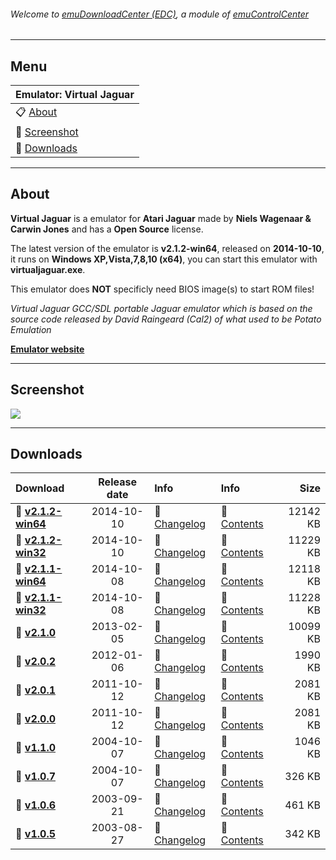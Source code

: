 ###### Welcome to [emuDownloadCenter (EDC)](https://github.com/PhoenixInteractiveNL/emuDownloadCenter/wiki/), a module of [emuControlCenter](https://github.com/PhoenixInteractiveNL/emuControlCenter/wiki/)
***
## Menu
| **Emulator: Virtual Jaguar** |
|:---------|
| :clipboard: [About](#about) |
| :sunrise: [Screenshot](#screenshot) |
| :floppy_disk: [Downloads](#downloads) |
***
## About
**Virtual Jaguar** is a emulator for **Atari Jaguar** made by **Niels Wagenaar & Carwin Jones** and has a **Open Source** license.

The latest version of the emulator is **v2.1.2-win64**, released on **2014-10-10**, it runs on **Windows XP,Vista,7,8,10 (x64)**, you can start this emulator with **virtualjaguar.exe**.

This emulator does **NOT** specificly need BIOS image(s) to start ROM files!

_Virtual Jaguar GCC/SDL portable Jaguar emulator which is based on the source code released by David Raingeard (Cal2) of what used to be Potato Emulation_

[**Emulator website**](http://icculus.org/virtualjaguar/)
***
## Screenshot
![](https://raw.githubusercontent.com/PhoenixInteractiveNL/emuDownloadCenter/master/hooks/virtualjaguar/screen.jpg)
***
## Downloads
| Download | Release date  | Info       | Info       | Size       |
|:---------|:-------------:|:-----------|:-----------|-----------:|
| :floppy_disk: [**v2.1.2-win64**](https://github.com/PhoenixInteractiveNL/edc-repo0001/raw/master/virtualjaguar/2.1.2-win64.7z) | 2014-10-10 | :page_facing_up: [Changelog](https://github.com/PhoenixInteractiveNL/edc-repo0001/blob/master/virtualjaguar/2.1.2-win64_changelog.txt) | :mag_right: [Contents](https://github.com/PhoenixInteractiveNL/edc-repo0001/blob/master/virtualjaguar/2.1.2-win64_contents.txt) | 12142 KB |
| :floppy_disk: [**v2.1.2-win32**](https://github.com/PhoenixInteractiveNL/edc-repo0001/raw/master/virtualjaguar/2.1.2-win32.7z) | 2014-10-10 | :page_facing_up: [Changelog](https://github.com/PhoenixInteractiveNL/edc-repo0001/blob/master/virtualjaguar/2.1.2-win32_changelog.txt) | :mag_right: [Contents](https://github.com/PhoenixInteractiveNL/edc-repo0001/blob/master/virtualjaguar/2.1.2-win32_contents.txt) | 11229 KB |
| :floppy_disk: [**v2.1.1-win64**](https://github.com/PhoenixInteractiveNL/edc-repo0001/raw/master/virtualjaguar/2.1.1-win64.7z) | 2014-10-08 | :page_facing_up: [Changelog](https://github.com/PhoenixInteractiveNL/edc-repo0001/blob/master/virtualjaguar/2.1.1-win64_changelog.txt) | :mag_right: [Contents](https://github.com/PhoenixInteractiveNL/edc-repo0001/blob/master/virtualjaguar/2.1.1-win64_contents.txt) | 12118 KB |
| :floppy_disk: [**v2.1.1-win32**](https://github.com/PhoenixInteractiveNL/edc-repo0001/raw/master/virtualjaguar/2.1.1-win32.7z) | 2014-10-08 | :page_facing_up: [Changelog](https://github.com/PhoenixInteractiveNL/edc-repo0001/blob/master/virtualjaguar/2.1.1-win32_changelog.txt) | :mag_right: [Contents](https://github.com/PhoenixInteractiveNL/edc-repo0001/blob/master/virtualjaguar/2.1.1-win32_contents.txt) | 11228 KB |
| :floppy_disk: [**v2.1.0**](https://github.com/PhoenixInteractiveNL/edc-repo0001/raw/master/virtualjaguar/2.1.0.7z) | 2013-02-05 | :page_facing_up: [Changelog](https://github.com/PhoenixInteractiveNL/edc-repo0001/blob/master/virtualjaguar/2.1.0_changelog.txt) | :mag_right: [Contents](https://github.com/PhoenixInteractiveNL/edc-repo0001/blob/master/virtualjaguar/2.1.0_contents.txt) | 10099 KB |
| :floppy_disk: [**v2.0.2**](https://github.com/PhoenixInteractiveNL/edc-repo0001/raw/master/virtualjaguar/2.0.2.7z) | 2012-01-06 | :page_facing_up: [Changelog](https://github.com/PhoenixInteractiveNL/edc-repo0001/blob/master/virtualjaguar/2.0.2_changelog.txt) | :mag_right: [Contents](https://github.com/PhoenixInteractiveNL/edc-repo0001/blob/master/virtualjaguar/2.0.2_contents.txt) | 1990 KB |
| :floppy_disk: [**v2.0.1**](https://github.com/PhoenixInteractiveNL/edc-repo0001/raw/master/virtualjaguar/2.0.1.7z) | 2011-10-12 | :page_facing_up: [Changelog](https://github.com/PhoenixInteractiveNL/edc-repo0001/blob/master/virtualjaguar/2.0.1_changelog.txt) | :mag_right: [Contents](https://github.com/PhoenixInteractiveNL/edc-repo0001/blob/master/virtualjaguar/2.0.1_contents.txt) | 2081 KB |
| :floppy_disk: [**v2.0.0**](https://github.com/PhoenixInteractiveNL/edc-repo0001/raw/master/virtualjaguar/2.0.0.7z) | 2011-10-12 | :page_facing_up: [Changelog](https://github.com/PhoenixInteractiveNL/edc-repo0001/blob/master/virtualjaguar/2.0.0_changelog.txt) | :mag_right: [Contents](https://github.com/PhoenixInteractiveNL/edc-repo0001/blob/master/virtualjaguar/2.0.0_contents.txt) | 2081 KB |
| :floppy_disk: [**v1.1.0**](https://github.com/PhoenixInteractiveNL/edc-repo0001/raw/master/virtualjaguar/1.1.0.7z) | 2004-10-07 | :page_facing_up: [Changelog](https://github.com/PhoenixInteractiveNL/edc-repo0001/blob/master/virtualjaguar/1.1.0_changelog.txt) | :mag_right: [Contents](https://github.com/PhoenixInteractiveNL/edc-repo0001/blob/master/virtualjaguar/1.1.0_contents.txt) | 1046 KB |
| :floppy_disk: [**v1.0.7**](https://github.com/PhoenixInteractiveNL/edc-repo0001/raw/master/virtualjaguar/1.0.7.7z) | 2004-10-07 | :page_facing_up: [Changelog](https://github.com/PhoenixInteractiveNL/edc-repo0001/blob/master/virtualjaguar/1.0.7_changelog.txt) | :mag_right: [Contents](https://github.com/PhoenixInteractiveNL/edc-repo0001/blob/master/virtualjaguar/1.0.7_contents.txt) | 326 KB |
| :floppy_disk: [**v1.0.6**](https://github.com/PhoenixInteractiveNL/edc-repo0001/raw/master/virtualjaguar/1.0.6.7z) | 2003-09-21 | :page_facing_up: [Changelog](https://github.com/PhoenixInteractiveNL/edc-repo0001/blob/master/virtualjaguar/1.0.6_changelog.txt) | :mag_right: [Contents](https://github.com/PhoenixInteractiveNL/edc-repo0001/blob/master/virtualjaguar/1.0.6_contents.txt) | 461 KB |
| :floppy_disk: [**v1.0.5**](https://github.com/PhoenixInteractiveNL/edc-repo0001/raw/master/virtualjaguar/1.0.5.7z) | 2003-08-27 | :page_facing_up: [Changelog](https://github.com/PhoenixInteractiveNL/edc-repo0001/blob/master/virtualjaguar/1.0.5_changelog.txt) | :mag_right: [Contents](https://github.com/PhoenixInteractiveNL/edc-repo0001/blob/master/virtualjaguar/1.0.5_contents.txt) | 342 KB |
